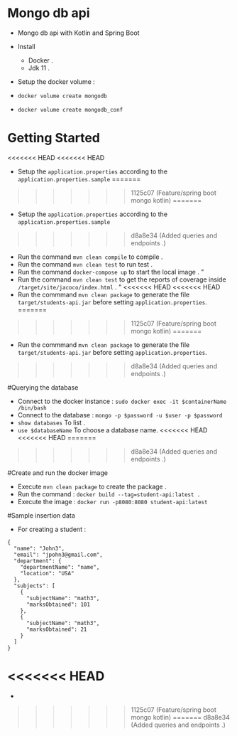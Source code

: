 # Mongo db api

* Mongo db api with Kotlin and Spring Boot

 * Install 
   * Docker .
   * Jdk 11 . 
   
 * Setup the docker volume :
  * ```docker volume create mongodb```
  * ```docker volume create mongodb_conf```

# Getting Started

<<<<<<< HEAD
<<<<<<< HEAD
 * Setup the ```application.properties``` according to the ```application.properties.sample```
=======
>>>>>>> 1125c07 (Feature/spring boot mongo kotlin)
=======
 * Setup the ```application.properties``` according to the ```application.properties.sample```
>>>>>>> d8a8e34 (Added queries and endpoints .)
 * Run the command ```mvn clean compile``` to compile .
 * Run the command ```mvn clean test``` to run test . 
 * Run the command ```docker-compose up``` to start the local image . "
 * Run the command ```mvn clean test``` to get the reports of coverage inside ```/target/site/jacoco/index.html``` . "
<<<<<<< HEAD
<<<<<<< HEAD
 * Run the commmand ```mvn clean package``` to generate the file ```target/students-api.jar``` before setting ```application.properties```.
=======
>>>>>>> 1125c07 (Feature/spring boot mongo kotlin)
=======
 * Run the commmand ```mvn clean package``` to generate the file ```target/students-api.jar``` before setting ```application.properties```.
>>>>>>> d8a8e34 (Added queries and endpoints .)

#Querying the database 

 * Connect to the docker instance : ```sudo docker exec -it $containerName /bin/bash```
 * Connect to the database : ```mongo -p $password -u $user -p $password```
 * ```show databases``` To list .
 * ```use $databaseName``` To choose a database name.
<<<<<<< HEAD
<<<<<<< HEAD
=======
>>>>>>> d8a8e34 (Added queries and endpoints .)

#Create and run the docker image 

* Execute ```mvn clean package``` to create the package .
* Run the command : ```docker build --tag=student-api:latest .```
* Execute the image : ```docker run -p8080:8080 student-api:latest```

#Sample insertion data 

* For creating a student :

``` 
{
  "name": "John3",
  "email": "jpohn3@gmail.com",
  "department": {
    "departmentName": "name",
    "location": "USA"
  },
  "subjects": [
    {
      "subjectName": "math3",
      "marksObtained": 101
    },
    {
      "subjectName": "math3",
      "marksObtained": 21
    }
  ]
}
```

 
<<<<<<< HEAD
=======
 * 
>>>>>>> 1125c07 (Feature/spring boot mongo kotlin)
=======
>>>>>>> d8a8e34 (Added queries and endpoints .)
